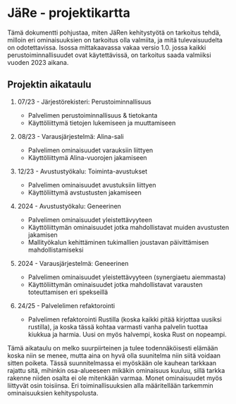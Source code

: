 # JäRe - projektikartta

Tämä dokumentti pohjustaa, miten JäRen kehitystyötä on tarkoitus tehdä, milloin eri ominaisuuksien on tarkoitus olla valmiita, ja mitä tulevaisuudelta on odotettavissa. Isossa mittakaavassa vakaa versio 1.0. jossa kaikki perustoiminnallisuudet ovat käytettävissä, on tarkoitus saada valmiiksi vuoden 2023 aikana.

## Projektin aikataulu

1. 07/23 - Järjestörekisteri: Perustoiminnallisuus
	- Palvelimen perustoiminnallisuus & tietokanta
	- Käyttöliittymä tietojen lukemiseen ja muuttamiseen

2. 08/23 - Varausjärjestelmä: Alina-sali
	- Palvelimen ominaisuudet varauksiin liittyen
	- Käyttöliittymä Alina-vuorojen jakamiseen

3. 12/23 - Avustustyökalu: Toiminta-avustukset
	- Palvelimen ominaisuudet avustuksiin liittyen
	- Käyttöliittymä avstustusten jakamiseen

4. 2024 - Avustustyökalu: Geneerinen
	- Palvelimen ominaisuudet yleistettävyyteen
	- Käyttöliittymän ominaisuudet jotka mahdollistavat muiden avustusten jakamisen
	- Mallityökalun kehittäminen tukimallien joustavan päivittämisen mahdollistamiseksi

5. 2024 - Varausjärjestelmä: Geneerinen
	- Palvelimen ominaisuudet yleistettävyyteen (synergiaetu aiemmasta)
	- Käyttöliittymän ominaisuudet jotka mahdollistavat varausten toteuttamisen eri spekseillä

6. 24/25 - Palvelelimen refaktorointi
	- Palvelimen refaktorointi Rustilla (koska kaikki pitää kirjottaa uusiksi rustilla), ja koska tässä kohtaa varmasti vanha palvelin tuottaa kiukkua ja harmia. Uusi on myös halvempi, koska Rust on nopeampi. 

Tämä aikataulu on melko suurpiirteinen ja tulee todennäköisesti elämään koska niin se menee, mutta aina on hyvä olla suunitelma niin siitä voidaan sitten poiketa. Tässä suunnitelmassa ei myöskään ole kauhean tarkkaan rajattu sitä, mihinkin osa-alueeseen mikäkin ominaisuus kuuluu, sillä tarkka rakenne niiden osalta ei ole mitenkään varmaa. Monet ominaisuudet myös liittyvät osin toisiinsa. Eri toiminallisuuksien alla määritellään tarkemmin ominaisuuksien kehityspolusta.



